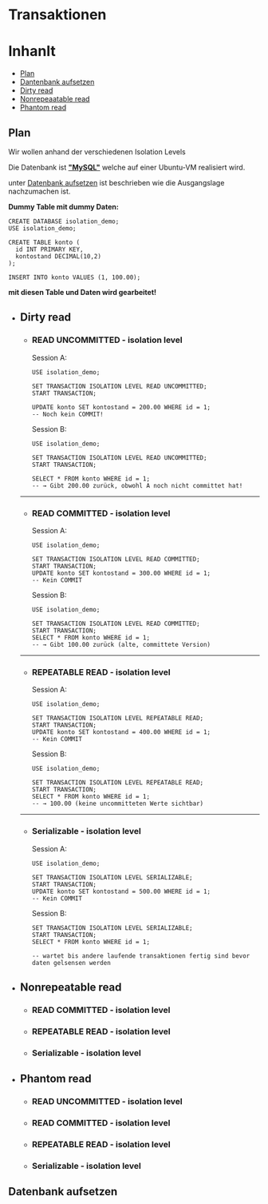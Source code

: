 # **Transaktionen**

# Inhanlt
- [Plan](#plan)
- [Dantenbank aufsetzen](#datenbank-aufsetzen)
- [Dirty read](#dirty-read)
- [Nonrepeaatable read](#nonrepeatable-read)
- [Phantom read](#phantom-read)


## Plan

Wir wollen anhand der verschiedenen Isolation Levels

Die Datenbank ist [**"MySQL"**](https://www.mysql.com/de/) welche auf einer Ubuntu-VM realisiert wird.

unter [Datenbank aufsetzen](#datenbank-aufsetzen) ist beschrieben wie die Ausgangslage nachzumachen ist.

**Dummy Table mit dummy Daten:**
```
CREATE DATABASE isolation_demo;
USE isolation_demo;

CREATE TABLE konto (
  id INT PRIMARY KEY,
  kontostand DECIMAL(10,2)
);

INSERT INTO konto VALUES (1, 100.00);
```
**mit diesen Table und Daten wird gearbeitet!**
- ## Dirty read
    - ### READ UNCOMMITTED  - isolation level
        Session A:
        ```
        USE isolation_demo;

        SET TRANSACTION ISOLATION LEVEL READ UNCOMMITTED;
        START TRANSACTION;

        UPDATE konto SET kontostand = 200.00 WHERE id = 1;
        -- Noch kein COMMIT!
        ```
        Session B:
        ```
        USE isolation_demo;

        SET TRANSACTION ISOLATION LEVEL READ UNCOMMITTED;
        START TRANSACTION;

        SELECT * FROM konto WHERE id = 1;
        -- → Gibt 200.00 zurück, obwohl A noch nicht committet hat!
        ```
    ---
    - ### READ COMMITTED    - isolation level
        Session A:
        ```
        USE isolation_demo;

        SET TRANSACTION ISOLATION LEVEL READ COMMITTED;
        START TRANSACTION;
        UPDATE konto SET kontostand = 300.00 WHERE id = 1;
        -- Kein COMMIT
        ```
        Session B:
        ```
        USE isolation_demo;

        SET TRANSACTION ISOLATION LEVEL READ COMMITTED;
        START TRANSACTION;
        SELECT * FROM konto WHERE id = 1;
        -- → Gibt 100.00 zurück (alte, committete Version)
        ```
    ---
    - ### REPEATABLE READ   - isolation level
        Session A:
        ```
        USE isolation_demo;

        SET TRANSACTION ISOLATION LEVEL REPEATABLE READ;
        START TRANSACTION;
        UPDATE konto SET kontostand = 400.00 WHERE id = 1;
        -- Kein COMMIT
        ```
        Session B:
        ```
        USE isolation_demo;

        SET TRANSACTION ISOLATION LEVEL REPEATABLE READ;
        START TRANSACTION;
        SELECT * FROM konto WHERE id = 1;
        -- → 100.00 (keine uncommitteten Werte sichtbar)
        ```
    ---
    - ### Serializable      - isolation level
        Session A:
        ```
        USE isolation_demo;

        SET TRANSACTION ISOLATION LEVEL SERIALIZABLE;
        START TRANSACTION;
        UPDATE konto SET kontostand = 500.00 WHERE id = 1;
        -- Kein COMMIT
        ```
        Session B:
        ```
        SET TRANSACTION ISOLATION LEVEL SERIALIZABLE;
        START TRANSACTION;
        SELECT * FROM konto WHERE id = 1;

        -- wartet bis andere laufende transaktionen fertig sind bevor daten gelsensen werden
        ```
- ## Nonrepeatable read

    - ### READ COMMITTED    - isolation level
    - ### REPEATABLE READ   - isolation level
    - ### Serializable      - isolation level
- ## Phantom read 
    - ### READ UNCOMMITTED  - isolation level
    - ### READ COMMITTED    - isolation level
    - ### REPEATABLE READ   - isolation level
    - ### Serializable      - isolation level


## Datenbank aufsetzen